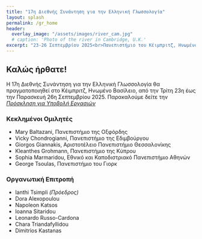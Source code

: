 ```yaml
---
title: "17η Διεθνής Συνάντηση για την Ελληνική Γλωσσολογία"
layout: splash
permalink: /gr_home
header:
  overlay_image: "/assets/images/river_cam.jpg"
  # caption: 'Photo of the river in Cambridge, U.K.'
excerpt: "23-26 Σεπτεμβρίου 2025<br>Πανεπιστήμιο του Κέιμπριτζ, Ηνωμένο Βασίλειο"
---
```


## Καλώς ήρθατε!

Η 17η Διεθνής Συνάντηση για την Ελληνική Γλωσσολογία θα πραγματοποιηθεί στο Κέιμπριτζ, Ηνωμένο Βασίλειο, από την Τρίτη 23η έως την Παρασκευή 26η Σεπτεμβρίου 2025.
Παρακαλούμε δείτε την _[Πρόσκληση για Υποβολή Εργασιών](cfp)_


### Κεκλημένοι Ομιλητές

* Mary Baltazani, Πανεπιστήμιο της Οξφόρδης
* Vicky Chondrogianni, Πανεπιστήμιο της Εδιμβούργου
* Giorgos Giannakis, Αριστοτέλειο Πανεπιστήμιο Θεσσαλονίκης
* Kleanthes Grohmann, Πανεπιστήμιο της Κύπρου
* Sophia Marmaridou, Εθνικό και Καποδιστριακό Πανεπιστήμιο Αθηνών
* George Tsoulas, Πανεπιστήμιο του Γιορκ


### Οργανωτική Επιτροπή

* Ianthi Tsimpli _(Πρόεδρος)_
* Dora Alexopoulou
* Napoleon Katsos
* Ioanna Sitaridou
* Leonardo Russo-Cardona
* Chara Triandafyllidou
* Dimitrios Kastanas
